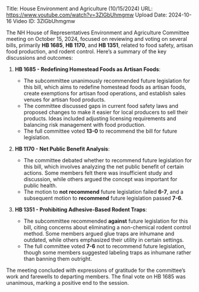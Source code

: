 Title: House Environment and Agriculture (10/15/2024)
URL: https://www.youtube.com/watch?v=3ZlGbUhmgmw
Upload Date: 2024-10-16
Video ID: 3ZlGbUhmgmw

The NH House of Representatives Environment and Agriculture Committee meeting on October 15, 2024, focused on reviewing and voting on several bills, primarily **HB 1685**, **HB 1170**, and **HB 1351**, related to food safety, artisan food production, and rodent control. Here’s a summary of the key discussions and outcomes:

1. **HB 1685 - Redefining Homestead Foods as Artisan Foods**:
   - The subcommittee unanimously recommended future legislation for this bill, which aims to redefine homestead foods as artisan foods, create exemptions for artisan food operations, and establish sales venues for artisan food products.
   - The committee discussed gaps in current food safety laws and proposed changes to make it easier for local producers to sell their products. Ideas included adjusting licensing requirements and balancing risk management with food production.
   - The full committee voted **13-0** to recommend the bill for future legislation.

2. **HB 1170 - Net Public Benefit Analysis**:
   - The committee debated whether to recommend future legislation for this bill, which involves analyzing the net public benefit of certain actions. Some members felt there was insufficient study and discussion, while others argued the concept was important for public health.
   - The motion to **not recommend** future legislation failed **6-7**, and a subsequent motion to **recommend** future legislation passed **7-6**.

3. **HB 1351 - Prohibiting Adhesive-Based Rodent Traps**:
   - The subcommittee recommended **against** future legislation for this bill, citing concerns about eliminating a non-chemical rodent control method. Some members argued glue traps are inhumane and outdated, while others emphasized their utility in certain settings.
   - The full committee voted **7-6** not to recommend future legislation, though some members suggested labeling traps as inhumane rather than banning them outright.

The meeting concluded with expressions of gratitude for the committee’s work and farewells to departing members. The final vote on HB 1685 was unanimous, marking a positive end to the session.